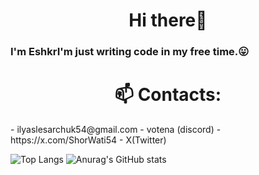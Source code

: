 <h1 align="center"> Hi there👋 </h1>
 <h3> I'm EshkrI'm just writing code in my free time.😛</h3>

<h1 align="center">📫 Contacts:</h1>
 - ilyaslesarchuk54@gmail.com 
 - votena (discord)
 - https://x.com/ShorWati54 - X(Twitter)

![Top Langs](https://github-readme-stats.vercel.app/api/top-langs/?username=ShorWati&layout=compact)
![Anurag's GitHub stats](https://github-readme-stats.vercel.app/api?username=ShorWati)
